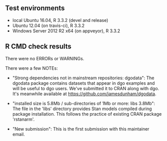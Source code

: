## Test environments

* local Ubuntu 16.04, R 3.3.2 (devel and release)
* Ubuntu 12.04 (on travis-ci), R 3.3.2
* Windows Server 2012 R2 x64 (on appveyor), R 3.3.2

## R CMD check results

There were no ERRORs or WARNINGs. 

There were a few NOTEs:

* "Strong dependencies not in mainstream repositories: dgodata": The dgodata
  package contains datasets that appear in dgo examples and will be useful to
  dgo users. We've submitted it to CRAN along with dgo. It's meanwhile available
  at <https://github.com/jamesdunham/dgodata>.

* "installed size is 5.8Mb / sub-directories of 1Mb or more: libs 3.8Mb": The
  file in the 'libs' directory provides Stan models compiled during package
  installation. This follows the practice of existing CRAN package 'rstanarm'. 

* "New submission": This is the first submission with this maintainer email.


